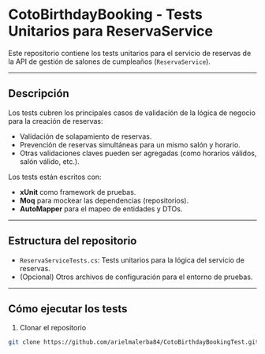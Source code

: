 # CotoBirthdayBooking - Tests Unitarios para ReservaService

Este repositorio contiene los tests unitarios para el servicio de reservas de la API de gestión de salones de cumpleaños (`ReservaService`).

---

## Descripción

Los tests cubren los principales casos de validación de la lógica de negocio para la creación de reservas:

- Validación de solapamiento de reservas.
- Prevención de reservas simultáneas para un mismo salón y horario.
- Otras validaciones claves pueden ser agregadas (como horarios válidos, salón válido, etc.).

Los tests están escritos con:

- **xUnit** como framework de pruebas.
- **Moq** para mockear las dependencias (repositorios).
- **AutoMapper** para el mapeo de entidades y DTOs.

---

## Estructura del repositorio

- `ReservaServiceTests.cs`: Tests unitarios para la lógica del servicio de reservas.
- (Opcional) Otros archivos de configuración para el entorno de pruebas.

---

## Cómo ejecutar los tests

1. Clonar el repositorio

```bash
git clone https://github.com/arielmalerba84/CotoBirthdayBookingTest.git

